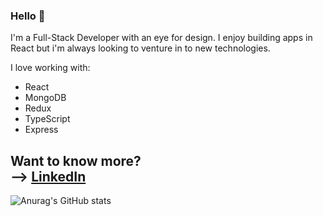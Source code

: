 ### Hello 👋

I'm a Full-Stack Developer with an eye for design. I enjoy building apps in React but i'm always looking to venture in to new technologies.

I love working with:
* React
* MongoDB
* Redux
* TypeScript
* Express

Want to know more?
<br>
--> [LinkedIn](https://www.linkedin.com/in/sebastiangreen13/)
<br>
--
![Anurag's GitHub stats](https://github-readme-stats.vercel.app/api?username=greenseb&show_icons=true&theme=prussian)

